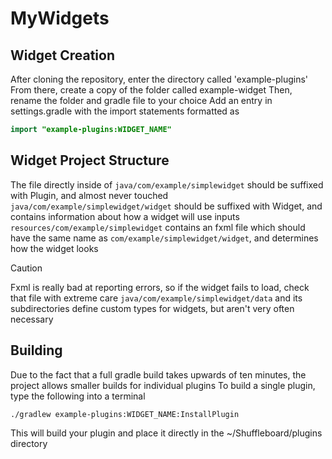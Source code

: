 # MyWidgets

## Widget Creation
After cloning the repository, enter the directory called 'example-plugins'
From there, create a copy of the folder called example-widget
Then, rename the folder and gradle file to your choice
Add an entry in settings.gradle with the import statements formatted as
```Java
import "example-plugins:WIDGET_NAME"
```

## Widget Project Structure
The file directly inside of `java/com/example/simplewidget` should be suffixed with Plugin, and almost never touched
`java/com/example/simplewidget/widget` should be suffixed with Widget, and contains information about how a widget will use inputs
`resources/com/example/simplewidget` contains an fxml file which should have the same name as `com/example/simplewidget/widget`, and determines how the widget looks
> [!CAUTION]
> Fxml is really bad at reporting errors, so if the widget fails to load, check that file with extreme care
`java/com/example/simplewidget/data` and its subdirectories define custom types for widgets, but aren't very often necessary

## Building
Due to the fact that a full gradle build takes upwards of ten minutes, the project allows smaller builds for individual plugins
To build a single plugin, type the following into a terminal
```
./gradlew example-plugins:WIDGET_NAME:InstallPlugin
```
This will build your plugin and place it directly in the ~/Shuffleboard/plugins directory